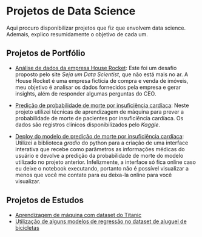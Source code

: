 
# Projetos de Data Science

Aqui procuro disponibilizar projetos que fiz que envolvem data science. Ademais, explico resumidamente o objetivo de cada um.

## Projetos de Portfólio

 - [Análise de dados da empresa House Rocket](https://github.com/mthSolon/Data_Science/blob/main/House_Rocket.ipynb):
Este foi um desafio proposto pelo site *Seja um Data 
Scientist*, que não está mais no ar. A House Rocket é 
uma empresa fictícia de compra e venda de imóveis, meu 
objetivo é analisar os dados fornecidos pela empresa e 
gerar insights, além de responder algumas perguntas do CEO.

 - [Predição de probabilidade de morte por insuficiência cardíaca](https://github.com/mthSolon/Data_Science/blob/main/heart_failure.ipynb):
Neste projeto utilizei técnicas de aprendizagem de 
máquina para prever a probabilidade de morte de 
pacientes por insuficiência cardíaca. Os dados são 
registros clínicos disponibilizados pelo *Kaggle*.

- [Deploy do modelo de predição de morte por insuficiência cardíaca](https://github.com/mthSolon/Data_Science/blob/main/deploy_heart_failure.ipynb):
Utilizei a biblioteca *gradio* do python para a criação 
de uma interface interativa que recebe como parâmetros 
as informações médicas do usuário e devolve a predição 
da probabilidade de morte do modelo utilizado no projeto anterior.
Infelizmente, a interface só fica online caso eu deixe o notebook 
executando, portanto não é possível visualizar a menos que
você me contate para eu deixa-la online para você visualizar.

## Projetos de Estudos
- [Aprendizagem de máquina com dataset do Titanic](https://github.com/mthSolon/Data_Science/blob/main/Estudos/Titanic.ipynb)
- [Utilização de alguns modelos de regressão no dataset de aluguel de bicicletas](https://github.com/mthSolon/Data_Science/blob/main/Estudos/bike_rental.ipynb)
